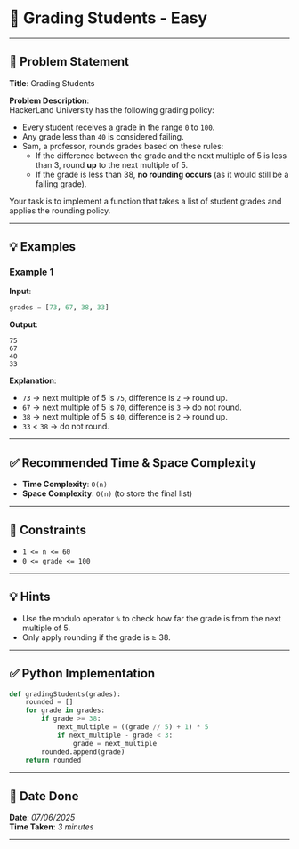 # 🧮 Grading Students - Easy

---

## 📌 Problem Statement

**Title**: Grading Students  

**Problem Description**:  
HackerLand University has the following grading policy:

- Every student receives a grade in the range `0` to `100`.
- Any grade less than `40` is considered failing.
- Sam, a professor, rounds grades based on these rules:
  - If the difference between the grade and the next multiple of 5 is less than 3, round **up** to the next multiple of 5.
  - If the grade is less than 38, **no rounding occurs** (as it would still be a failing grade).

Your task is to implement a function that takes a list of student grades and applies the rounding policy.

---

## 💡 Examples

### Example 1
**Input**:
```python
grades = [73, 67, 38, 33]
```

**Output**:
```text
75
67
40
33
```

**Explanation**:
- `73` → next multiple of 5 is `75`, difference is `2` → round up.
- `67` → next multiple of 5 is `70`, difference is `3` → do not round.
- `38` → next multiple of 5 is `40`, difference is `2` → round up.
- `33` < `38` → do not round.

---

## ✅ Recommended Time & Space Complexity

- **Time Complexity**: `O(n)`  
- **Space Complexity**: `O(n)` (to store the final list)

---

## 📎 Constraints

- `1 <= n <= 60`
- `0 <= grade <= 100`

---

## 💡 Hints

- Use the modulo operator `%` to check how far the grade is from the next multiple of 5.
- Only apply rounding if the grade is ≥ 38.

---

## ✅ Python Implementation

```python
def gradingStudents(grades):
    rounded = []
    for grade in grades:
        if grade >= 38:
            next_multiple = ((grade // 5) + 1) * 5
            if next_multiple - grade < 3:
                grade = next_multiple
        rounded.append(grade)
    return rounded
```

---

## 📅 Date Done

**Date**: *07/06/2025*  
**Time Taken**: *3 minutes*

---
